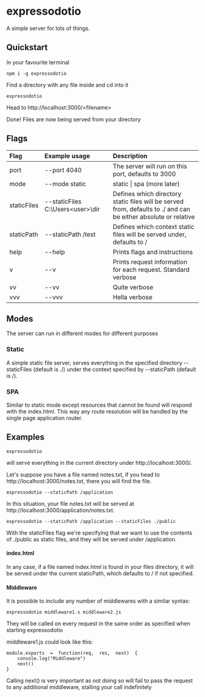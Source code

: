 
  

# expressodotio

  

A simple server for lots of things.

## Quickstart

In your favourite terminal

  

	npm i -g expressodotio

  

Find a directory with any file inside and cd into it

  

	expressodotio

Head to http://localhost:3000/<filename\>

Done! Files are now being served from your directory

## Flags

  

| Flag | Example usage | Description |
| :------------- | :---------- | :----------- |
| port | \-\-port 4040 | The server will run on this port, defaults to 3000 |
| mode | \-\-mode static | static \| spa (more later) |
| staticFiles| \-\-staticFiles C:\Users\<user>\dir| Defines which directory static files will be served from, defaults to ./ and can be either absolute or relative|
| staticPath| \-\-staticPath /test| Defines which context static files will be served under, defaults to /|
| help| \-\-help| Prints flags and instructions|
| v| \-\-v| Prints request information for each request. Standard verbose|
| vv| \-\-vv| Quite verbose|
| vvv| \-\-vvv| Hella verbose|
  

## Modes

  

The server can run in different modes for different purposes

  

### Static

  

A simple static file server, serves everything in the specified directory --staticFiles (default is ./) under the context specified by --staticPath (default is /).

### SPA

Similar to static mode except resources that cannot be found will respond with the index.html. This way any route resolution will be handled by the single page application router.

## Examples
	expressodotio

will serve everything in the current directory under http://localhost:3000/.

Let's suppose you have a file named notes.txt, if you head to http://localhost:3000/notes.txt, there you will find the file.

	expressodotio --staticPath /application

In this situation, your file notes.txt will be served at http://localhost:3000/application/notes.txt.

	expressodotio --staticPath /application --staticFiles ./public

With the staticFiles flag we're specifying that we want to use the contents of ./public as static files, and they will be served under /application.
#### index.html

In any case, if a file named index.html is found in your files directory, it will be served under the current staticPath, which defaults to / if not specified.
#### Middleware

It is possible to include any number of middlewares with a similar syntax:

	expressodotio middleware1.s middleware2.js
They will be called on every request in the same order as specified when starting expressodotio

middleware1.js could look like this:

	module.exports  =  function(req,  res,  next)  {  
		console.log("Middleware")
		next() 
	}
Calling next() is very important as not doing so will fail to pass the request to any additional middleware, stalling your call indefinitely